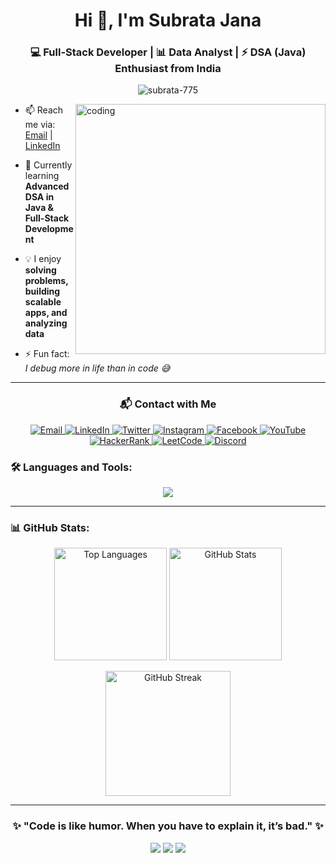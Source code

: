 <!-- Profile Header -->
<h1 align="center">Hi 👋, I'm Subrata Jana</h1>
<h3 align="center">💻 Full-Stack Developer | 📊 Data Analyst | ⚡ DSA (Java) Enthusiast from India</h3>

<!-- Profile Views -->
<p align="center">
  <img src="https://komarev.com/ghpvc/?username=subrata-775&label=Profile%20views&color=0e75b6&style=flat" alt="subrata-775" />
</p>

<!-- Intro + Coding GIF -->
<p align="left">
  <img align="right" alt="coding" width="400" src="https://user-images.githubusercontent.com/55389276/140866485-8fb1c876-9a8f-4d6a-98dc-08c4981eaf70.gif">
  
- 📫 Reach me via: [Email](mailto:subratajana7735@gmail.com) | [LinkedIn](https://www.linkedin.com/in/subrata-jana-5b442032a/)  

- 🌱 Currently learning **Advanced DSA in Java & Full-Stack Development**

- 💡 I enjoy **solving problems, building scalable apps, and analyzing data**

- ⚡ Fun fact: *I debug more in life than in code 😅*
</p>

---

<!-- Social Links --
<!-- Contact Section -->
<h3 align="center">📬 Contact with Me</h3>

<p align="center">
  <a href="mailto:subratajana7735@gmail.com" target="_blank">
    <img src="https://img.shields.io/badge/Email-D14836?style=for-the-badge&logo=gmail&logoColor=white" alt="Email"/>
  </a>
  <a href="https://www.linkedin.com/in/subrata-jana-5b442032a/" target="_blank">
    <img src="https://img.shields.io/badge/LinkedIn-0A66C2?style=for-the-badge&logo=linkedin&logoColor=white" alt="LinkedIn"/>
  </a>
  <a href="https://twitter.com/subratajana7735" target="_blank">
    <img src="https://img.shields.io/badge/Twitter-1DA1F2?style=for-the-badge&logo=twitter&logoColor=white" alt="Twitter"/>
  </a>
  <a href="https://instagram.com/itz_me_subrata10" target="_blank">
    <img src="https://img.shields.io/badge/Instagram-E4405F?style=for-the-badge&logo=instagram&logoColor=white" alt="Instagram"/>
  </a>
  <a href="https://fb.com/subrata jana" target="_blank">
    <img src="https://img.shields.io/badge/Facebook-1877F2?style=for-the-badge&logo=facebook&logoColor=white" alt="Facebook"/>
  </a>
  <a href="https://www.youtube.com/@devwithsubrata/shorts" target="_blank">
    <img src="https://img.shields.io/badge/YouTube-FF0000?style=for-the-badge&logo=youtube&logoColor=white" alt="YouTube"/>
  </a>
  <a href="https://www.hackerrank.com/subratajana7735" target="_blank">
    <img src="https://img.shields.io/badge/HackerRank-00EA64?style=for-the-badge&logo=hackerrank&logoColor=white" alt="HackerRank"/>
  </a>
  <a href="https://www.leetcode.com/subrata7735" target="_blank">
    <img src="https://img.shields.io/badge/LeetCode-FFA116?style=for-the-badge&logo=leetcode&logoColor=white" alt="LeetCode"/>
  </a>
  <a href="https://discord.gg/subrata_jana7735" target="_blank">
    <img src="https://img.shields.io/badge/Discord-5865F2?style=for-the-badge&logo=discord&logoColor=white" alt="Discord"/>
  </a>
</p>


<!-- Languages & Tools -->
<h3 align="left">🛠️ Languages and Tools:</h3>
<p align="center"> 
  <img src="https://skillicons.dev/icons?i=html,css,js,ts,react,redux,nodejs,express,tailwind,bootstrap,mongodb,mysql,postgresql,java,cpp,python,git,linux,aws,docker,flask" />
</p>

---

<!-- GitHub Stats -->
<h3 align="left">📊 GitHub Stats:</h3>
<p align="center">
  <img src="https://github-readme-stats.vercel.app/api/top-langs?username=subrata-775&show_icons=true&locale=en&layout=compact&theme=radical" alt="Top Languages" height="180"/>
  <img src="https://github-readme-stats.vercel.app/api?username=subrata-775&show_icons=true&locale=en&theme=radical" alt="GitHub Stats" height="180"/>
</p>

<p align="center">
  <img src="https://github-readme-streak-stats.herokuapp.com/?user=subrata-775&theme=radical" alt="GitHub Streak" height="200"/>
</p>

---

<!-- Quote / Motivation -->
<h3 align="center">✨ "Code is like humor. When you have to explain it, it’s bad." ✨</h3>

<!-- Footer Badges -->
<p align="center">
  <img src="https://img.shields.io/badge/Focus-Coding-blue?style=for-the-badge&logo=visualstudiocode" />
  <img src="https://img.shields.io/badge/Loves-DSA-success?style=for-the-badge&logo=java" />
  <img src="https://img.shields.io/badge/Tools-GitHub-lightgrey?style=for-the-badge&logo=github" />
</p>
